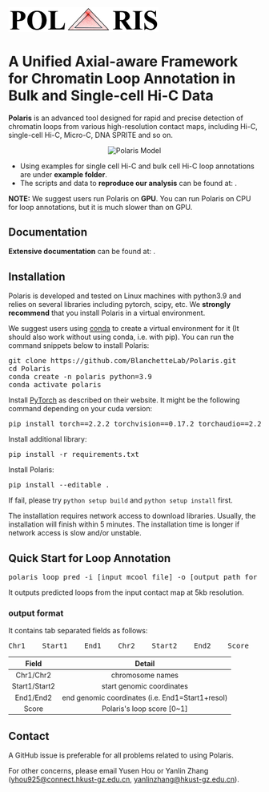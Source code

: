 <img src="./doc/world_logo.jpg" alt="Polaris" title="Polaris" width="300">

# A Unified Axial-aware Framework for Chromatin Loop Annotation in Bulk and Single-cell Hi-C Data
**Polaris** is an advanced tool designed for rapid and precise detection of chromatin loops from various high-resolution contact maps, including Hi-C, single-cell Hi-C, Micro-C, DNA SPRITE and so on.

<div style="text-align: center;">
    <img src="./doc/Polaris.png" alt="Polaris Model" title="Polaris Model" width="600">
</div>


- Using examples for single cell Hi-C and bulk cell Hi-C loop annotations are under **example folder**.
- The scripts and data to **reproduce our analysis** can be found at: .

<b>NOTE:</b> We suggest users run Polaris on <b>GPU</b>. 
You can run Polaris on CPU for loop annotations, but it is much slower than on GPU. 

## Documentation
**Extensive documentation** can be found at:  .

## Installation
Polaris is developed and tested on Linux machines with python3.9 and relies on several libraries including pytorch, scipy, etc. 
We **strongly recommend** that you install Polaris in a virtual environment.

We suggest users using [conda](https://anaconda.org/) to create a virtual environment for it (It should also work without using conda, i.e. with pip). You can run the command snippets below to install Polaris:
<pre>
git clone https://github.com/BlanchetteLab/Polaris.git
cd Polaris
conda create -n polaris python=3.9
conda activate polaris
</pre>
Install [PyTorch](https://pytorch.org/get-started/locally/) as described on their website. It might be the following command depending on your cuda version:
<pre>
pip install torch==2.2.2 torchvision==0.17.2 torchaudio==2.2.2 --index-url https://download.pytorch.org/whl/cu121
</pre>
Install additional library:
<pre>
pip install -r requirements.txt
</pre>
Install Polaris:
<pre>
pip install --editable .
</pre>
If fail, please try `python setup build` and `python setup install` first.

The installation requires network access to download libraries. Usually, the installation will finish within 5 minutes. The installation time is longer if network access is slow and/or unstable.

## Quick Start for Loop Annotation
<pre>
polaris loop pred -i [input mcool file] -o [output path for annotated loops]
</pre> 
It outputs predicted loops from the input contact map at 5kb resolution.
### output format
It contains tab separated fields as follows:
<pre>Chr1    Start1    End1    Chr2    Start2    End2    Score</pre>
|     Field     |                                  Detail                                 |
|:-------------:|:-----------------------------------------------------------------------:|
|   Chr1/Chr2   | chromosome names                                                        |
| Start1/Start2 | start genomic coordinates                                               |
|   End1/End2   | end genomic coordinates (i.e. End1=Start1+resol)                        |
|     Score     | Polaris's loop score [0~1]                                              | 


## Contact
A GitHub issue is preferable for all problems related to using Polaris. 

For other concerns, please email Yusen Hou or Yanlin Zhang (yhou925@connect.hkust-gz.edu.cn,  yanlinzhang@hkust-gz.edu.cn).